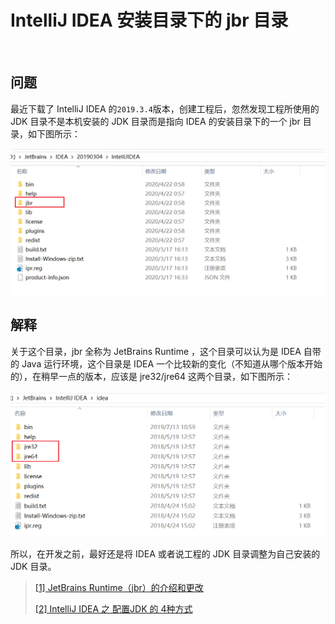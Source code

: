 # IntelliJ IDEA 安装目录下的 jbr 目录

<br/>

## 问题

最近下载了 IntelliJ IDEA 的`2019.3.4`版本，创建工程后，忽然发现工程所使用的 JDK 目录不是本机安装的 JDK 目录而是指向 IDEA 的安装目录下的一个 jbr 目录，如下图所示：

![9a912f70-66f9-4e9c-98a2-5e221a8b1c07](image/9a912f70-66f9-4e9c-98a2-5e221a8b1c07.png)



## 解释

关于这个目录，jbr 全称为 JetBrains Runtime ，这个目录可以认为是 IDEA 自带的 Java 运行环境，这个目录是 IDEA 一个比较新的变化（不知道从哪个版本开始的），在稍早一点的版本，应该是 jre32/jre64 这两个目录，如下图所示：

![e49c7f45-b3d6-48ea-afb7-5b80d525aa6b](image/e49c7f45-b3d6-48ea-afb7-5b80d525aa6b.png)

所以，在开发之前，最好还是将 IDEA 或者说工程的 JDK 目录调整为自己安装的 JDK 目录。





> [[1] JetBrains Runtime（jbr）的介绍和更改](https://www.thisfaner.com/p/jetbrains-runtime-jbr)
>
> 
>
> [[2] IntelliJ IDEA 之 配置JDK 的 4种方式](https://blog.csdn.net/qq_28289405/article/details/82698856)
